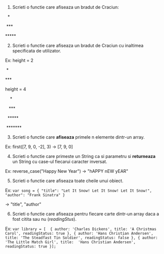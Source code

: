 1. Scrieti o functie care afiseaza un bradut de Craciun:

  &nbsp;&nbsp;\*&nbsp;&nbsp;
  
  &nbsp;\*\*\*&nbsp;
  
  \*\*\*\*\*

2. Scrieti o functie care afiseaza un bradut de Craciun cu inaltimea specificata de utilizator.

Ex: height = 2

 &nbsp;\*&nbsp;
 
 \*\*\*

 height = 4

&nbsp;&nbsp;&nbsp;&nbsp;*

&nbsp;&nbsp;&nbsp;***

&nbsp;&nbsp;*****

&nbsp;*******


3. Scrieti o functie care **afiseaza** primele n elemente dintr-un array.

Ex: first([7, 9, 0, -2], 3) -> [7, 9, 0] 


4. Scrieti o functie care primeste un String ca si parametru si **returneaza** un String cu case-ul fiecarui caracter inversat.

Ex: reverse_case("Happy New Year") -> "hAPPY nEW yEAR"

5. Scrieti o functie care afiseaza toate cheile unui obiect.

Ex: ```var song = {
	"title": "Let It Snow! Let It Snow! Let It Snow!",
	"author": "Frank Sinatra"
}```

-> "title", "author"


6. Scrieti o functie care afiseaza pentru fiecare carte dintr-un array daca a fost citita sau nu (*readingStus*).

Ex: ```var library = [ 
   {
       author: 'Charles Dickens',
       title: 'A Christmas Carol',
       readingStatus: true
   },
   {
       author: 'Hans Christian Andersen',
       title: 'The Steadfast Tin Soldier',
       readingStatus: false
   },
   {
       author: 'The Little Match Girl',
       title:  'Hans Christian Andersen', 
       readingStatus: true
   }];```
